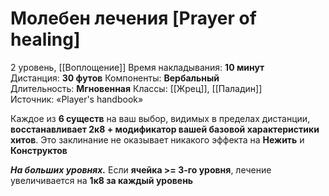 # Молебен лечения [Prayer of healing]
2 уровень, [[Воплощение]]
Время накладывания: **10 минут**
Дистанция: **30 футов**
Компоненты: **Вербальный**
Длительность: **Мгновенная**
Классы: [[Жрец]], [[Паладин]]
Источник: «Player's handbook»

Каждое из **6 существ** на ваш выбор, видимых в пределах дистанции, **восстанавливает 2к8 + модификатор вашей базовой характеристики хитов**. Это заклинание не оказывает никакого эффекта на **Нежить** и **Конструктов**

**_На больших уровнях._** Если **ячейка >= 3-го уровня**, лечение увеличивается на **1к8 за каждый уровень**